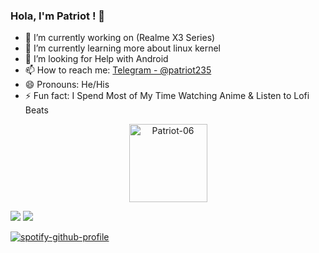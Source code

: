 ### Hola, I'm Patriot ! 👋


- 🔭 I’m currently working on (Realme X3 Series)
- 🌱 I’m currently learning more about linux kernel
- 🤔 I’m looking for Help with Android
- 📫 How to reach me: [Telegram - @patriot235](https://t.me/patriot_235)
- 😄 Pronouns: He/His
- ⚡ Fun fact: I Spend Most of My Time Watching Anime & Listen to Lofi Beats
<p align="center"><img width="125" src="https://komarev.com/ghpvc/?username=Patriot-06&style=flat-square" alt="Patriot-06"></p>
<img src="https://github-readme-stats.vercel.app/api?username=Patriot-06&show_icons=true&title_color=ffffff&icon_color=bb2acf&text_color=daf7dc&bg_color=151515">
<img src="https://github-readme-stats.vercel.app/api/top-langs/?username=Patriot-06&layout=compact&count_private=true&title_color=ffffff&icon_color=bb2acf&text_color=daf7dc&bg_color=151515"></a></p>

[![spotify-github-profile](https://spotify-github-profile.vercel.app/api/view?uid=31kas7ntzyc7j5nikpgimwkp2e5m&cover_image=true&theme=novatorem&bar_color=53b14f&bar_color_cover=false)](https://github.com/kittinan/spotify-github-profile)
